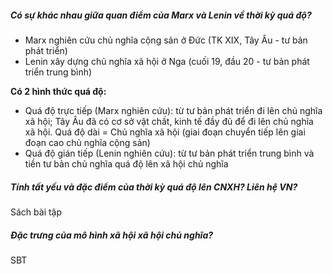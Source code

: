 ##### Có sự khác nhau giữa quan điểm của Marx và Lenin về thời kỳ quá độ?
- Marx nghiên cứu chủ nghĩa cộng sản ở Đức (TK XIX, Tây Âu - tư bản phát triển)
- Lenin xây dựng chủ nghĩa xã hội ở Nga (cuối 19, đầu 20 - tư bản phát triển trung bình)

**Có 2 hình thức quá độ:** 
- Quá độ trực tiếp (Marx nghiên cứu): từ tư bản phát triển đi lên chủ nghĩa xã hội; Tây Âu đã có cơ sở vật chất, kinh tế đầy đủ để đi lên chủ nghĩa xã hội. Quá độ dài = Chủ nghĩa xã hội (giai đoạn chuyển tiếp lên giai đoạn cao chủ nghĩa cộng sản)
- Quá độ gián tiếp (Lenin nghiên cứu): từ tư bản phát triển trung bình và tiền tư bản chủ nghĩa quá độ lên xã hội chủ nghĩa

##### Tính tất yếu và đặc điểm của thời kỳ quá độ lên CNXH? Liên hệ VN?
Sách bài tập

##### Đặc trưng của mô hình xã hội xã hội chủ nghĩa?
SBT